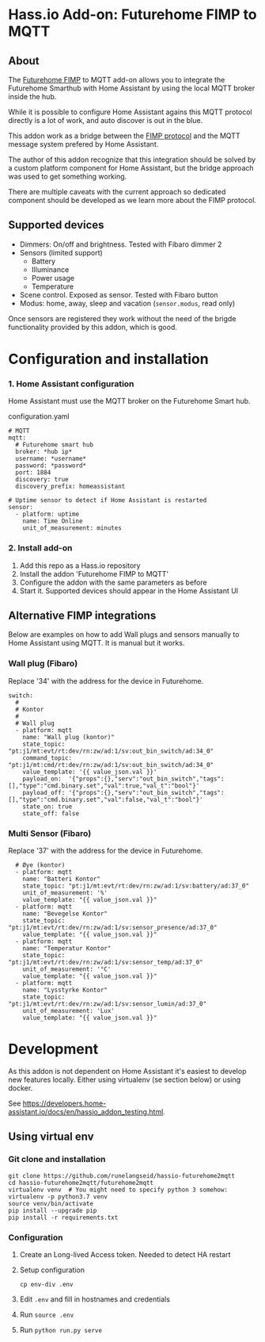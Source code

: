 # Hass.io Add-on: Futurehome FIMP to MQTT

## About

The [Futurehome FIMP](https://github.com/futurehomeno/fimp-api) to MQTT add-on allows you to integrate the Futurehome
Smarthub with Home Assistant by using the local MQTT broker inside the hub.

While it is possible to configure Home Assistant agains this MQTT protocol
directly is a lot of work, and auto discover is out in the blue.

This addon work as a bridge between the [FIMP protocol](https://github.com/futurehomeno/fimp-api)
and the MQTT message system prefered by Home Assistant.

The author of this addon recognize that this integration should be solved by a
custom platform component for Home Assistant, but the bridge approach was used
to get something working.

There are multiple caveats with the current approach so dedicated component should
be developed as we learn more about the FIMP protocol.

## Supported devices

* Dimmers: On/off and brightness. Tested with Fibaro dimmer 2
* Sensors (limited support)
  * Battery
  * Illuminance
  * Power usage
  * Temperature
* Scene control. Exposed as sensor. Tested with Fibaro button
* Modus: home, away, sleep and vacation (`sensor.modus`, read only)

Once sensors are registered they work without the need of the brigde functionality provided by this addon, which is good.


# Configuration and installation

### 1. Home Assistant configuration

Home Assistant must use the MQTT broker on the Futurehome Smart hub.

configuration.yaml
```
# MQTT
mqtt:
  # Futurehome smart hub
  broker: *hub ip*
  username: *username*
  password: *password*
  port: 1884
  discovery: true
  discovery_prefix: homeassistant

# Uptime sensor to detect if Home Assistant is restarted
sensor:
  - platform: uptime
    name: Time Online
    unit_of_measurement: minutes
```

### 2. Install add-on

1) Add this repo as a Hass.io repository
2) Install the addon 'Futurehome FIMP to MQTT'
3) Configure the addon with the same parameters as before
4) Start it. Supported devices should appear in the Home Assistant UI

## Alternative FIMP integrations

Below are examples on how to add Wall plugs and sensors manually to Home Assistant
using MQTT. It is manual but it works.

### Wall plug (Fibaro)

Replace '34' with the address for the device in Futurehome.

```
switch:
  #
  # Kontor
  #
  # Wall plug
  - platform: mqtt
    name: "Wall plug (kontor)"
    state_topic:   "pt:j1/mt:evt/rt:dev/rn:zw/ad:1/sv:out_bin_switch/ad:34_0"
    command_topic: "pt:j1/mt:cmd/rt:dev/rn:zw/ad:1/sv:out_bin_switch/ad:34_0"
    value_template: '{{ value_json.val }}'
    payload_on:  '{"props":{},"serv":"out_bin_switch","tags":[],"type":"cmd.binary.set","val":true,"val_t":"bool"}'
    payload_off: '{"props":{},"serv":"out_bin_switch","tags":[],"type":"cmd.binary.set","val":false,"val_t":"bool"}'
    state_on: true
    state_off: false
```

### Multi Sensor (Fibaro)

Replace '37' with the address for the device in Futurehome.

```
  # Øye (kontor)
  - platform: mqtt
    name: "Batteri Kontor"
    state_topic: "pt:j1/mt:evt/rt:dev/rn:zw/ad:1/sv:battery/ad:37_0"
    unit_of_measurement: '%'
    value_template: "{{ value_json.val }}"
  - platform: mqtt
    name: "Bevegelse Kontor"
    state_topic: "pt:j1/mt:evt/rt:dev/rn:zw/ad:1/sv:sensor_presence/ad:37_0"
    value_template: "{{ value_json.val }}"
  - platform: mqtt
    name: "Temperatur Kontor"
    state_topic: "pt:j1/mt:evt/rt:dev/rn:zw/ad:1/sv:sensor_temp/ad:37_0"
    unit_of_measurement: '°C'
    value_template: "{{ value_json.val }}"
  - platform: mqtt
    name: "Lysstyrke Kontor"
    state_topic: "pt:j1/mt:evt/rt:dev/rn:zw/ad:1/sv:sensor_lumin/ad:37_0"
    unit_of_measurement: 'Lux'
    value_template: "{{ value_json.val }}"
```


# Development

As this addon is not dependent on Home Assistant it's easiest to develop
new features locally. Either using virtualenv (se section below) or using
docker.

See https://developers.home-assistant.io/docs/en/hassio_addon_testing.html.

## Using virtual env

### Git clone and installation
```
git clone https://github.com/runelangseid/hassio-futurehome2mqtt
cd hassio-futurehome2mqtt/futurehome2mqtt
virtualenv venv  # You might need to specify python 3 somehow: virtualenv -p python3.7 venv
source venv/bin/activate
pip install --upgrade pip
pip install -r requirements.txt
```

### Configuration

1. Create an Long-lived Access token. Needed to detect HA restart

2. Setup configuration
    ```
    cp env-div .env
    ```
3. Edit `.env` and fill in hostnames and credentials

4. Run `source .env`

5. Run `python run.py serve`
